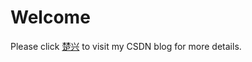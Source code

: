 # Welcome
Please click [楚兴](http://blog.csdn.net/foreverling) to visit my CSDN blog for more details.
